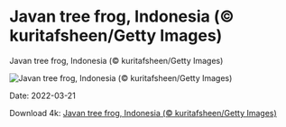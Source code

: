 # Javan tree frog, Indonesia (© kuritafsheen/Getty Images)

Javan tree frog, Indonesia (© kuritafsheen/Getty Images)

![Javan tree frog, Indonesia (© kuritafsheen/Getty Images)](https://bing.com/th?id=OHR.WorldFrogDay_EN-US9497103821_UHD.jpg&w=1024&h=576)

Date: 2022-03-21

Download 4k: [Javan tree frog, Indonesia (© kuritafsheen/Getty Images)](https://bing.com/th?id=OHR.WorldFrogDay_EN-US9497103821_UHD.jpg)

